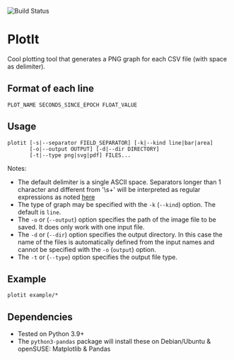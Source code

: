![Build Status](https://github.com/ricardobranco777/plotit/actions/workflows/ci.yml/badge.svg)

# PlotIt

Cool plotting tool that generates a PNG graph for each CSV file (with space as delimiter).

## Format of each line

`PLOT_NAME SECONDS_SINCE_EPOCH FLOAT_VALUE`

## Usage

```
plotit [-s|--separator FIELD_SEPARATOR] [-k|--kind line|bar|area]
       [-o|--output OUTPUT] [-d|--dir DIRECTORY]
       [-t|--type png|svg|pdf] FILES...
```

Notes:
- The default delimiter is a single ASCII space.  Separators longer than 1 character and different from '\s+' will be interpreted as regular expressions as noted [here](https://pandas.pydata.org/pandas-docs/stable/reference/api/pandas.read_csv.html)
- The type of graph may be specified with the `-k` (`--kind`) option.  The default is `line`.
- The `-o` or (`--output`) option specifies the path of the image file to be saved. It does only work with one input file.
- The `-d` or (`--dir`) option specifies the output directory. In this case the name of the files is automatically defined from the input names and cannot be specified with the `-o` (`output`) option.
- The `-t` or (`--type`) option specifies the output file type.

## Example

`plotit example/*`

## Dependencies

- Tested on Python 3.9+
- The `python3-pandas` package will install these on Debian/Ubuntu & openSUSE: Matplotlib & Pandas
